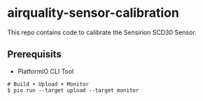 # airquality-sensor-calibration

This repo contains code to calibrate the Sensirion SCD30 Sensor.

## Prerequisits

- PlatformIO CLI Tool

```shell
# Build + Upload + Monitor
$ pio run --target upload --target monitor
```
